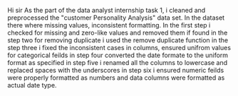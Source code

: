 Hi sir
As the part of the data analyst internship task 1, i cleaned and preprocessed the "customer Personality Analysis" data set. In the dataset there where missing values, inconsistent formatting.
In the first step i checked for missing and zero-like values and removed them if found
in the step two for removing duplicate i used the remove duplicate function
in the step three i fixed the inconsistent cases in columns, ensured unifrom values for categorical feilds
in step four converted the date formate to the uniform format as specified
in step five i renamed all the columns to lowercase and replaced spaces with the underscores
in step six i ensured numeric feilds were properly formatted as numbers and data columns were formatted as actual date type.
